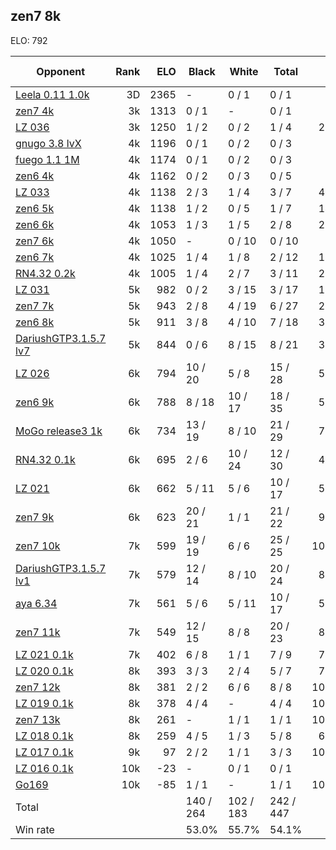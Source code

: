 ## zen7 8k ##

ELO: 792

Opponent | Rank | ELO | Black | White | Total | Win rate
---------|-----:|----:|-------|-------|-------|-------:
[Leela 0.11 1.0k](Leela%200.11%201.0k.md) | 3D | 2365 | - | 0 / 1 | 0 / 1 | 0.0%
[zen7 4k](zen7%204k.md) | 3k | 1313 | 0 / 1 | - | 0 / 1 | 0.0%
[LZ 036](LZ%20036.md) | 3k | 1250 | 1 / 2 | 0 / 2 | 1 / 4 | 25.0%
[gnugo 3.8 lvX](gnugo%203.8%20lvX.md) | 4k | 1196 | 0 / 1 | 0 / 2 | 0 / 3 | 0.0%
[fuego 1.1 1M](fuego%201.1%201M.md) | 4k | 1174 | 0 / 1 | 0 / 2 | 0 / 3 | 0.0%
[zen6 4k](zen6%204k.md) | 4k | 1162 | 0 / 2 | 0 / 3 | 0 / 5 | 0.0%
[LZ 033](LZ%20033.md) | 4k | 1138 | 2 / 3 | 1 / 4 | 3 / 7 | 42.9%
[zen6 5k](zen6%205k.md) | 4k | 1138 | 1 / 2 | 0 / 5 | 1 / 7 | 14.3%
[zen6 6k](zen6%206k.md) | 4k | 1053 | 1 / 3 | 1 / 5 | 2 / 8 | 25.0%
[zen7 6k](zen7%206k.md) | 4k | 1050 | - | 0 / 10 | 0 / 10 | 0.0%
[zen6 7k](zen6%207k.md) | 4k | 1025 | 1 / 4 | 1 / 8 | 2 / 12 | 16.7%
[RN4.32 0.2k](RN4.32%200.2k.md) | 4k | 1005 | 1 / 4 | 2 / 7 | 3 / 11 | 27.3%
[LZ 031](LZ%20031.md) | 5k | 982 | 0 / 2 | 3 / 15 | 3 / 17 | 17.6%
[zen7 7k](zen7%207k.md) | 5k | 943 | 2 / 8 | 4 / 19 | 6 / 27 | 22.2%
[zen6 8k](zen6%208k.md) | 5k | 911 | 3 / 8 | 4 / 10 | 7 / 18 | 38.9%
[DariushGTP3.1.5.7 lv7](DariushGTP3.1.5.7%20lv7.md) | 5k | 844 | 0 / 6 | 8 / 15 | 8 / 21 | 38.1%
[LZ 026](LZ%20026.md) | 6k | 794 | 10 / 20 | 5 / 8 | 15 / 28 | 53.6%
[zen6 9k](zen6%209k.md) | 6k | 788 | 8 / 18 | 10 / 17 | 18 / 35 | 51.4%
[MoGo release3 1k](MoGo%20release3%201k.md) | 6k | 734 | 13 / 19 | 8 / 10 | 21 / 29 | 72.4%
[RN4.32 0.1k](RN4.32%200.1k.md) | 6k | 695 | 2 / 6 | 10 / 24 | 12 / 30 | 40.0%
[LZ 021](LZ%20021.md) | 6k | 662 | 5 / 11 | 5 / 6 | 10 / 17 | 58.8%
[zen7 9k](zen7%209k.md) | 6k | 623 | 20 / 21 | 1 / 1 | 21 / 22 | 95.5%
[zen7 10k](zen7%2010k.md) | 7k | 599 | 19 / 19 | 6 / 6 | 25 / 25 | 100.0%
[DariushGTP3.1.5.7 lv1](DariushGTP3.1.5.7%20lv1.md) | 7k | 579 | 12 / 14 | 8 / 10 | 20 / 24 | 83.3%
[aya 6.34](aya%206.34.md) | 7k | 561 | 5 / 6 | 5 / 11 | 10 / 17 | 58.8%
[zen7 11k](zen7%2011k.md) | 7k | 549 | 12 / 15 | 8 / 8 | 20 / 23 | 87.0%
[LZ 021 0.1k](LZ%20021%200.1k.md) | 7k | 402 | 6 / 8 | 1 / 1 | 7 / 9 | 77.8%
[LZ 020 0.1k](LZ%20020%200.1k.md) | 8k | 393 | 3 / 3 | 2 / 4 | 5 / 7 | 71.4%
[zen7 12k](zen7%2012k.md) | 8k | 381 | 2 / 2 | 6 / 6 | 8 / 8 | 100.0%
[LZ 019 0.1k](LZ%20019%200.1k.md) | 8k | 378 | 4 / 4 | - | 4 / 4 | 100.0%
[zen7 13k](zen7%2013k.md) | 8k | 261 | - | 1 / 1 | 1 / 1 | 100.0%
[LZ 018 0.1k](LZ%20018%200.1k.md) | 8k | 259 | 4 / 5 | 1 / 3 | 5 / 8 | 62.5%
[LZ 017 0.1k](LZ%20017%200.1k.md) | 9k | 97 | 2 / 2 | 1 / 1 | 3 / 3 | 100.0%
[LZ 016 0.1k](LZ%20016%200.1k.md) | 10k | -23 | - | 0 / 1 | 0 / 1 | 0.0%
[Go169](Go169.md) | 10k | -85 | 1 / 1 | - | 1 / 1 | 100.0%
Total | | | 140 / 264 | 102 / 183 | 242 / 447 | 
Win rate| | | 53.0% | 55.7% | 54.1% | 
